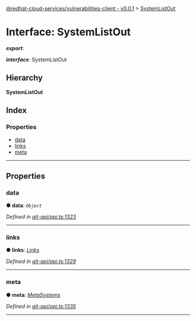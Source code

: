 [@redhat-cloud-services/vulnerabilities-client - v0.0.1](../README.md) > [SystemListOut](../interfaces/systemlistout.md)

# Interface: SystemListOut

*__export__*: 

*__interface__*: SystemListOut

## Hierarchy

**SystemListOut**

## Index

### Properties

* [data](systemlistout.md#data)
* [links](systemlistout.md#links)
* [meta](systemlistout.md#meta)

---

## Properties

<a id="data"></a>

###  data

**● data**: *`Object`*

*Defined in [git-api/api.ts:1323](https://github.com/RedHatInsights/javascript-clients/blob/master/packages/vulnerabilities/git-api/api.ts#L1323)*

___
<a id="links"></a>

###  links

**● links**: *[Links](links.md)*

*Defined in [git-api/api.ts:1329](https://github.com/RedHatInsights/javascript-clients/blob/master/packages/vulnerabilities/git-api/api.ts#L1329)*

___
<a id="meta"></a>

###  meta

**● meta**: *[MetaSystems](metasystems.md)*

*Defined in [git-api/api.ts:1335](https://github.com/RedHatInsights/javascript-clients/blob/master/packages/vulnerabilities/git-api/api.ts#L1335)*

___

